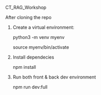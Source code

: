 CT_RAG_Workshop

After cloning the repo

1. Create a virtual environment:

    python3 -m venv myenv
    
    source myenv/bin/activate

2. Install dependecies

    npm install

3. Run both front & back dev environment

    npm run dev:full
